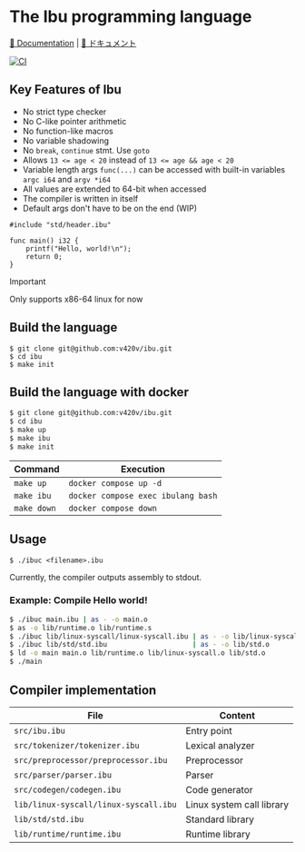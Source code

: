 <h1>The Ibu programming language</h1>

[📄 Documentation](docs/docs.md) |
[📄 ドキュメント](docs/docs_jp.md)

[![CI](https://github.com/v420v/ibu/actions/workflows/ci.yml/badge.svg)](https://github.com/v420v/ibu/actions/workflows/ci.yml)

## Key Features of Ibu
- No strict type checker
- No C-like pointer arithmetic
- No function-like macros
- No variable shadowing
- No `break`, `continue` stmt. Use `goto`
- Allows `13 <= age < 20` instead of `13 <= age && age < 20`
- Variable length args `func(...)` can be accessed with built-in variables `argc i64` and `argv *i64`
- All values are extended to 64-bit when accessed
- The compiler is written in itself
- Default args don't have to be on the end (WIP)

```
#include "std/header.ibu"

func main() i32 {
    printf("Hello, world!\n");
    return 0;
}
```

> [!IMPORTANT]
> Only supports x86-64 linux for now

## Build the language
```
$ git clone git@github.com:v420v/ibu.git
$ cd ibu
$ make init
```

## Build the language with docker
```zsh
$ git clone git@github.com:v420v/ibu.git
$ cd ibu
$ make up
$ make ibu
$ make init
```

| Command | Execution |
|-----------|------------------------|
| `make up` | `docker compose up -d` |
| `make ibu` | `docker compose exec ibulang bash` |
| `make down` | `docker compose down` |

## Usage

```
$ ./ibuc <filename>.ibu
```

Currently, the compiler outputs assembly to stdout.

### Example: Compile Hello world!
```zsh
$ ./ibuc main.ibu | as - -o main.o
$ as -o lib/runtime.o lib/runtime.s
$ ./ibuc lib/linux-syscall/linux-syscall.ibu | as - -o lib/linux-syscall.o
$ ./ibuc lib/std/std.ibu                     | as - -o lib/std.o
$ ld -o main main.o lib/runtime.o lib/linux-syscall.o lib/std.o
$ ./main
```

## Compiler implementation
| File | Content |
|-----------|------------------------|
| `src/ibu.ibu` | Entry point |
| `src/tokenizer/tokenizer.ibu` | Lexical analyzer |
| `src/preprocessor/preprocessor.ibu` | Preprocessor |
| `src/parser/parser.ibu` | Parser |
| `src/codegen/codegen.ibu` | Code generator |
| `lib/linux-syscall/linux-syscall.ibu` | Linux system call library |
| `lib/std/std.ibu` | Standard library |
| `lib/runtime/runtime.ibu` | Runtime library |


